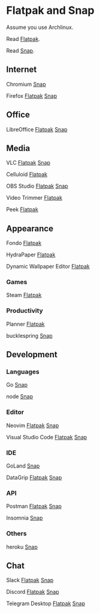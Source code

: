 # Flatpak and Snap

Assume you use Archlinux.

Read [Flatpak](https://wiki.archlinux.org/index.php/Flatpak).

Read [Snap](https://wiki.archlinux.org/index.php/Snap).

## Internet

Chromium
[Snap](https://snapcraft.io/chromium)

Firefox
[Flatpak](https://flathub.org/apps/details/org.mozilla.firefox)
[Snap](https://snapcraft.io/firefox)

## Office

LibreOffice
[Flatpak](https://flathub.org/apps/details/org.libreoffice.LibreOffice)
[Snap](https://snapcraft.io/libreoffice)

## Media

VLC
[Flatpak](https://flathub.org/apps/search/vlc)
[Snap](https://snapcraft.io/vlc)

Celluloid
[Flatpak](https://flathub.org/apps/details/io.github.celluloid_player.Celluloid)

OBS Studio
[Flatpak](https://flathub.org/apps/details/com.obsproject.Studio)
[Snap](https://snapcraft.io/obs-studio)

Video Trimmer
[Flatpak](https://flathub.org/apps/details/org.gnome.gitlab.YaLTeR.VideoTrimmer)

Peek
[Flatpak](https://flathub.org/apps/details/com.uploadedlobster.peek)

## Appearance

Fondo
[Flatpak](https://flathub.org/apps/details/com.github.calo001.fondo)

HydraPaper
[Flatpak](https://flathub.org/apps/details/org.gabmus.hydrapaper)

Dynamic Wallpaper Editor
[Flatpak](https://flathub.org/apps/details/com.github.maoschanz.DynamicWallpaperEditor)

### Games

Steam
[Flatpak](https://flathub.org/apps/details/com.valvesoftware.Steam)

### Productivity

Planner
[Flatpak](https://flathub.org/apps/details/com.github.alainm23.planner)

bucklespring
[Snap](https://snapcraft.io/bucklespring)

## Development

### Languages

Go
[Snap](https://snapcraft.io/go)

node
[Snap](https://snapcraft.io/node)

### Editor

Neovim
[Flatpak](https://flathub.org/apps/details/io.neovim.nvim)
[Snap](https://snapcraft.io/nvim)

Visual Studio Code
[Flatpak](https://flathub.org/apps/details/com.visualstudio.code)
[Snap](https://snapcraft.io/code)

### IDE

GoLand
[Snap](https://snapcraft.io/goland)

DataGrip
[Flatpak](https://flathub.org/apps/details/com.jetbrains.DataGrip)
[Snap](https://snapcraft.io/datagrip)

### API

Postman
[Flatpak](https://flathub.org/apps/details/com.getpostman.Postman)
[Snap](https://snapcraft.io/postman)

Insomnia
[Snap](https://snapcraft.io/insomnia)

### Others

heroku
[Snap](https://snapcraft.io/heroku)

## Chat

Slack
[Flatpak](https://flathub.org/apps/details/com.slack.Slack)
[Snap](https://snapcraft.io/slack)

Discord
[Flatpak](https://flathub.org/apps/details/com.discordapp.Discord)
[Snap](https://snapcraft.io/discord)

Telegram Desktop
[Flatpak](https://flathub.org/apps/details/org.telegram.desktop)
[Snap](https://snapcraft.io/telegram-desktop)
